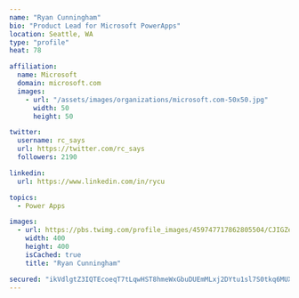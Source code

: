 ```yaml
---
name: "Ryan Cunningham"
bio: "Product Lead for Microsoft PowerApps"
location: Seattle, WA
type: "profile"
heat: 78

affiliation:
  name: Microsoft
  domain: microsoft.com
  images:
    - url: "/assets/images/organizations/microsoft.com-50x50.jpg"
      width: 50
      height: 50

twitter:
  username: rc_says
  url: https://twitter.com/rc_says
  followers: 2190

linkedin:
  url: https://www.linkedin.com/in/rycu

topics:
  - Power Apps

images:
  - url: https://pbs.twimg.com/profile_images/459747717862805504/CJIGZejd_400x400.png
    width: 400
    height: 400
    isCached: true
    title: "Ryan Cunningham"

secured: "ikVdlgtZ3IQTEcoeqT7tLqwHST8hmeWxGbuDUEmMLxj2DYtu1sl7S0tkq6MUXRzMEsDtn62VIvl5Rmpl85+M4bFi9zA4ypoiqjsKvVEoQg+QYv3Y/cs31wIKieaoTkB5o2XpQRrtUWsASyAB8PT7ll8rx6M4O0H0SqUJOWksGIbEVAkUWqmAIt77GMtb2Z4DYkk8IEtE6EXSshGm/mYB6MQ1+emicy37XCDqMtBe3EaNIsuwbTckxraKNwn7pabjcvsZ7cqHZ5MDVLRN+I3tnNJQrIcSGs0dfXW5dgo3gbCNcf47tUFRC+2BH9xXY4ozMfg3PvIUbSPulBtE1Wz5YBWPWIE0t6zvfLHzmcjjAlWj+qKJymBHLqBTiIy7M8MNKygdELcwdHzke8cCfk7lScKSRFQsvmO9GSt0pnQpaJ8=;BYOYpLSLlZHHfkyCvEPpjg=="
---
```


